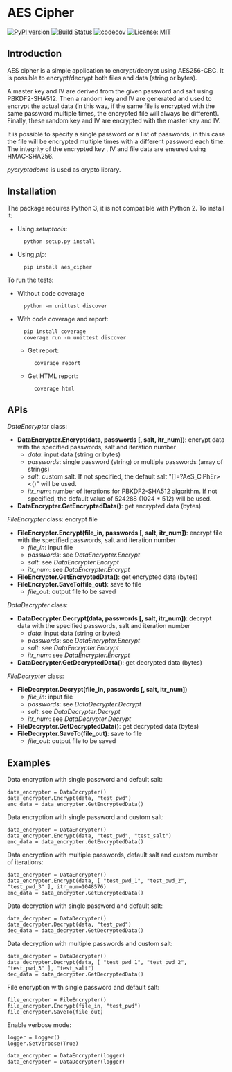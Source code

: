 # AES Cipher
[![PyPI version](https://badge.fury.io/py/aes-cipher.svg)](https://badge.fury.io/py/aes-cipher)
[![Build Status](https://www.travis-ci.com/ebellocchia/aes_cipher.svg?branch=main)](https://travis-ci.com/ebellocchia/aes_cipher)
[![codecov](https://codecov.io/gh/ebellocchia/aes_cipher/branch/main/graph/badge.svg)](https://codecov.io/gh/ebellocchia/aes_cipher)
[![License: MIT](https://img.shields.io/badge/License-MIT-yellow.svg)](https://raw.githubusercontent.com/ebellocchia/bip_utils/master/LICENSE)

## Introduction

AES cipher is a simple application to encrypt/decrypt using AES256-CBC. It is possible to encrypt/decrypt both files and data (string or bytes).

A master key and IV are derived from the given password and salt using PBKDF2-SHA512. Then a random key and IV are generated and used to encrypt the actual data (in this way, if the same file is encrypted with the same password multiple times, the encrypted file will always be different). Finally, these random key and IV are encrypted with the master key and IV.

It is possible to specify a single password or a list of passwords, in this case the file will be encrypted multiple times with a different password each time. The integrity of the encrypted key , IV and file data are ensured using HMAC-SHA256.

*pycryptodome* is used as crypto library.

## Installation

The package requires Python 3, it is not compatible with Python 2.
To install it:
- Using *setuptools*:

        python setup.py install

- Using *pip*:

        pip install aes_cipher

To run the tests:

- Without code coverage

        python -m unittest discover

- With code coverage and report:

        pip install coverage
        coverage run -m unittest discover

    - Get report:

            coverage report

    - Get HTML report:

            coverage html

## APIs

*DataEncrypter* class:

- **DataEncrypter.Encrypt(data, passwords [, salt, itr_num])**: encrypt data with the specified passwords, salt and iteration number
    - *data*: input data (string or bytes)
    - *passwords*: single password (string) or multiple passwords (array of strings)
    - *salt*: custom salt. If not specified, the default salt "[]=?AeS_CiPhEr><()" will be used.
    - *itr_num*: number of iterations for PBKDF2-SHA512 algorithm. If not specified, the default value of 524288 (1024 * 512) will be used.
- **DataEncrypter.GetEncryptedData()**: get encrypted data (bytes)

*FileEncrypter* class: encrypt file

- **FileEncrypter.Encrypt(file_in, passwords [, salt, itr_num])**: encrypt file with the specified passwords, salt and iteration number
    - *file_in*: input file
    - *passwords*: see *DataEncrypter.Encrypt*
    - *salt*: see *DataEncrypter.Encrypt*
    - *itr_num*: see *DataEncrypter.Encrypt*
- **FileEncrypter.GetEncryptedData()**: get encrypted data (bytes)
- **FileEncrypter.SaveTo(file_out)**: save to file
    - *file_out*: output file to be saved

*DataDecrypter* class:

- **DataDecrypter.Decrypt(data, passwords [, salt, itr_num])**: decrypt data with the specified passwords, salt and iteration number
    - *data*: input data (string or bytes)
    - *passwords*: see *DataEncrypter.Encrypt*
    - *salt*: see *DataEncrypter.Encrypt*
    - *itr_num*: see *DataEncrypter.Encrypt*
- **DataDecrypter.GetDecryptedData()**: get decrypted data (bytes)

*FileDecrypter* class:

- **FileDecrypter.Decrypt(file_in, passwords [, salt, itr_num])**
    - *file_in*: input file
    - *passwords*: see *DataDecrypter.Decrypt*
    - *salt*: see *DataDecrypter.Decrypt*
    - *itr_num*: see *DataDecrypter.Decrypt*
- **FileDecrypter.GetDecryptedData()**: get decrypted data (bytes)
- **FileDecrypter.SaveTo(file_out)**: save to file
    - *file_out*: output file to be saved

## Examples

Data encryption with single password and default salt:

    data_encrypter = DataEncrypter()
    data_encrypter.Encrypt(data, "test_pwd")
    enc_data = data_encrypter.GetEncryptedData()

Data encryption with single password and custom salt:

    data_encrypter = DataEncrypter()
    data_encrypter.Encrypt(data, "test_pwd", "test_salt")
    enc_data = data_encrypter.GetEncryptedData()

Data encryption with multiple passwords, default salt and custom number of iterations:

    data_encrypter = DataEncrypter()
    data_encrypter.Encrypt(data, [ "test_pwd_1", "test_pwd_2", "test_pwd_3" ], itr_num=1048576)
    enc_data = data_encrypter.GetEncryptedData()

Data decryption with single password and default salt:

    data_decrypter = DataDecrypter()
    data_decrypter.Decrypt(data, "test_pwd")
    dec_data = data_decrypter.GetDecryptedData()

Data decryption with multiple passwords and custom salt:

    data_decrypter = DataDecrypter()
    data_decrypter.Decrypt(data, [ "test_pwd_1", "test_pwd_2", "test_pwd_3" ], "test_salt")
    dec_data = data_decrypter.GetDecryptedData()

File encryption with single password and default salt:

    file_encrypter = FileEncrypter()
    file_encrypter.Encrypt(file_in, "test_pwd")
    file_encrypter.SaveTo(file_out)

Enable verbose mode:

    logger = Logger()
    logger.SetVerbose(True)

    data_encrypter = DataEncrypter(logger)
    data_encrypter = DataDecrypter(logger)
